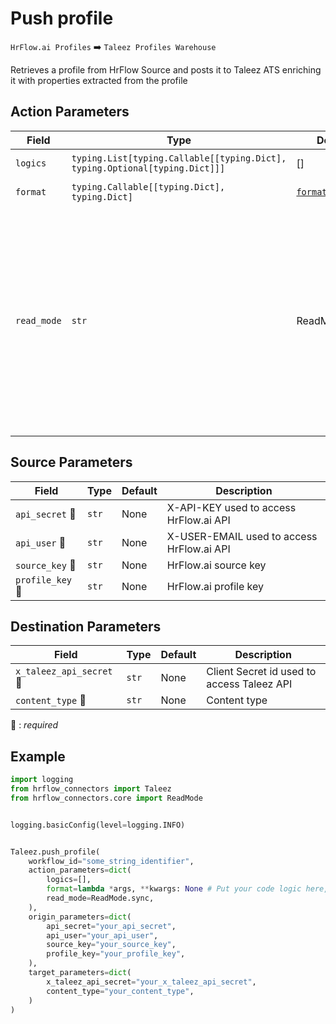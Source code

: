# Push profile
`HrFlow.ai Profiles` :arrow_right: `Taleez Profiles Warehouse`

Retrieves a profile from HrFlow Source and posts it to Taleez ATS enriching it with properties extracted from the profile



## Action Parameters

| Field | Type | Default | Description |
| ----- | ---- | ------- | ----------- |
| `logics`  | `typing.List[typing.Callable[[typing.Dict], typing.Optional[typing.Dict]]]` | [] | List of logic functions |
| `format`  | `typing.Callable[[typing.Dict], typing.Dict]` | [`format_profile`](../connector.py#L264) | Formatting function |
| `read_mode`  | `str` | ReadMode.sync | If 'incremental' then `read_from` of the last run is given to Origin Warehouse during read. **The actual behavior depends on implementation of read**. In 'sync' mode `read_from` is neither fetched nor given to Origin Warehouse during read. |

## Source Parameters

| Field | Type | Default | Description |
| ----- | ---- | ------- | ----------- |
| `api_secret` :red_circle: | `str` | None | X-API-KEY used to access HrFlow.ai API |
| `api_user` :red_circle: | `str` | None | X-USER-EMAIL used to access HrFlow.ai API |
| `source_key` :red_circle: | `str` | None | HrFlow.ai source key |
| `profile_key` :red_circle: | `str` | None | HrFlow.ai profile key |

## Destination Parameters

| Field | Type | Default | Description |
| ----- | ---- | ------- | ----------- |
| `x_taleez_api_secret` :red_circle: | `str` | None | Client Secret id used to access Taleez API |
| `content_type` :red_circle: | `str` | None | Content type |

:red_circle: : *required*

## Example

```python
import logging
from hrflow_connectors import Taleez
from hrflow_connectors.core import ReadMode


logging.basicConfig(level=logging.INFO)


Taleez.push_profile(
    workflow_id="some_string_identifier",
    action_parameters=dict(
        logics=[],
        format=lambda *args, **kwargs: None # Put your code logic here,
        read_mode=ReadMode.sync,
    ),
    origin_parameters=dict(
        api_secret="your_api_secret",
        api_user="your_api_user",
        source_key="your_source_key",
        profile_key="your_profile_key",
    ),
    target_parameters=dict(
        x_taleez_api_secret="your_x_taleez_api_secret",
        content_type="your_content_type",
    )
)
```